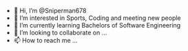 - 👋 Hi, I’m @Sniperman678
- 👀 I’m interested in Sports, Coding and meeting new people
- 🌱 I’m currently learning Bachelors of Software Engineering
- 💞️ I’m looking to collaborate on ...
- 📫 How to reach me ...

<!---
Sniperman678/Sniperman678 is a ✨ special ✨ repository because its `README.md` (this file) appears on your GitHub profile.
You can click the Preview link to take a look at your changes.
--->
